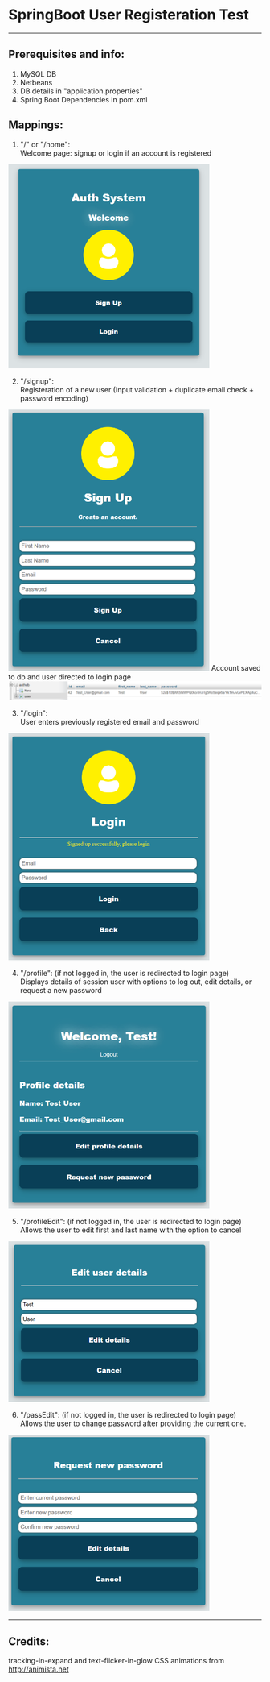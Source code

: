 # SpringBoot User Registeration Test
<hr>

## Prerequisites and info:
1) MySQL DB
2) Netbeans
3) DB details in "application.properties"
4) Spring Boot Dependencies in pom.xml

## Mappings:

1) "/" or "/home":
<br>Welcome page: signup or login if an account is registered
<img src="screens/main.png" width="400">

2) "/signup":
<br> Registeration of a new user (Input validation + duplicate email check + password encoding)
<img src="screens/signup.png" width="400">
Account saved to db and user directed to login page
<img src="screens/DB.png">

3) "/login":
<br> User enters previously registered email and password
<img src="screens/login.png" width="400">

4) "/profile": (if not logged in, the user is redirected to login page)
<br> Displays details of session user with options to log out, edit details, or request a new password 
<img src="screens/profile.png" width="400">

5) "/profileEdit": (if not logged in, the user is redirected to login page)
<br> Allows the user to edit first and last name with the option to cancel
<img src="screens/profile_edit.png" width="400">

6) "/passEdit": (if not logged in, the user is redirected to login page)
<br> Allows the user to change password after providing the current one.
<img src="screens/profile_pass.png" width="400">

<hr>

## Credits:
tracking-in-expand and text-flicker-in-glow CSS animations from http://animista.net
